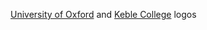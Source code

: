 <a href="http://www.ox.ac.uk/">University of Oxford</a> and <a href="https://www.keble.ox.ac.uk/">Keble College</a> logos
